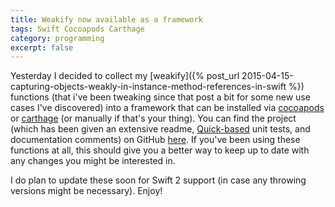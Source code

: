 ```yaml
---
title: Weakify now available as a framework
tags: Swift Cocoapods Carthage
category: programming
excerpt: false
---
```


Yesterday I decided to collect my [weakify]({% post_url 2015-04-15-capturing-objects-weakly-in-instance-method-references-in-swift %}) functions (that i've been tweaking since that post a bit for some new use cases I've discovered) into a framework that can be installed via [cocoapods](https://cocoapods.org) or [carthage](https://github.com/Carthage/Carthage) (or manually if that's your thing). You can find the project (which has been given an extensive readme, [Quick-based](https://github.com/Quick/Quick) unit tests, and documentation comments) on GitHub [here](https://github.com/klundberg/Weakify). If you've been using these functions at all, this should give you a better way to keep up to date with any changes you might be interested in. 

I do plan to update these soon for Swift 2 support (in case any throwing versions might be necessary). Enjoy!

